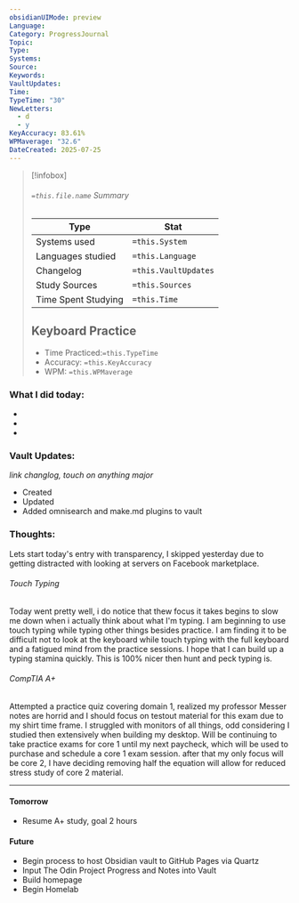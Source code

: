 ```yaml
---
obsidianUIMode: preview
Language: 
Category: ProgressJournal
Topic: 
Type: 
Systems: 
Source: 
Keywords: 
VaultUpdates: 
Time: 
TypeTime: "30"
NewLetters:
  - d
  - y
KeyAccuracy: 83.61%
WPMaverage: "32.6"
DateCreated: 2025-07-25
---
```

>[!infobox]
> ###### `=this.file.name` Summary
> Type |  Stat |
> ---|---|
> Systems used|`=this.System`
> Languages studied|`=this.Language`
> Changelog|`=this.VaultUpdates`
> Study Sources| `=this.Sources`
> Time Spent Studying|`=this.Time`
> Keyboard Practice
> ---
> - Time Practiced:`=this.TypeTime`
> - Accuracy: `=this.KeyAccuracy`
> - WPM: `=this.WPMaverage`
>   
### What I did today:
- 
- 
- 

### Vault Updates:
*link changlog, touch on anything major*
- Created 
- Updated 
- Added omnisearch and make.md plugins to vault

### Thoughts:  
Lets start today's entry with transparency, I skipped yesterday due to getting distracted with looking at servers on Facebook marketplace.
###### Touch Typing
Today went pretty well, i do notice that thew focus it takes begins to slow me down when i actually think about what I'm typing. I am beginning to use touch typing while typing other things besides practice. I am finding it to be difficult not to look at the keyboard while touch typing with the full keyboard and a fatigued mind from the practice sessions. I hope that I can build up a typing stamina quickly. This is 100% nicer then hunt and peck typing is.

###### CompTIA A+
Attempted a practice quiz covering domain 1, realized  my professor Messer notes are horrid and I should focus on testout material for this exam due to my shirt time frame. I struggled with monitors of all things, odd considering I studied then extensively when building my desktop. Will be continuing to take practice exams for core 1 until my next paycheck, which will be used to purchase and schedule a core 1 exam session. after that my only focus will be core 2, I have deciding removing half the equation will allow for reduced stress study of core 2 material. 

---
#### **Tomorrow**

- Resume A+ study, goal 2 hours

#### **Future**

- Begin process to host Obsidian vault to GitHub Pages via Quartz
- Input The Odin Project Progress and Notes into Vault
- Build homepage
- Begin Homelab